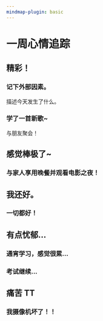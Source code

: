 ```yaml
---
mindmap-plugin: basic
---
```

# 一周心情追踪

## 精彩！

### 记下外部因素。
描述今天发生了什么。

###  

###  

###  

###  

### 学了一首新歌~ 
与朋友聚会！

## 感觉棒极了~

###  

###  

###  

### 与家人享用晚餐并观看电影之夜！

###  

###  

## 我还好。

### 一切都好！

###  

## 有点忧郁…

### 通宵学习，感觉很累…

### 考试继续...

###  

###  

## 痛苦 TT

### 我摄像机坏了！！

###  

###  

